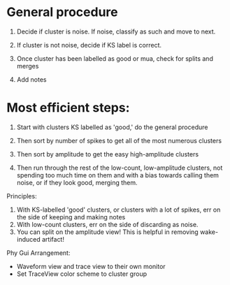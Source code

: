 # General procedure

1. Decide if cluster is noise. If noise, classify as such and move to next. 

2. If cluster is not noise, decide if KS label is correct. 

3. Once cluster has been labelled as good or mua, check for splits and merges

4. Add notes

# Most efficient steps:
1. Start with clusters KS labelled as 'good,' do the general procedure

3. Then sort by number of spikes to get all of the most numerous clusters

3. Then sort by amplitude to get the easy high-amplitude clusters

4. Then run through the rest of the low-count, low-amplitude clusters, not spending too much time on them and with a bias towards calling them noise, or if they look good, merging them. 


Principles: 
1. With KS-labelled 'good' clusters, or clusters with a lot of spikes, err on the side of keeping and making notes
2. With low-count clusters, err on the side of discarding as noise. 
3. You can split on the amplitude view! This is helpful in removing wake-induced artifact!

Phy Gui Arrangement: 
- Waveform view and trace view to their own monitor
- Set TraceView color scheme to cluster group
